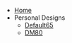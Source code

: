 * [Home](/)
* Personal Designs
    * [Default65](/PersonalDesigns/Default65.md)
    * [DM80](/PersonalDesigns/DM80.md)
